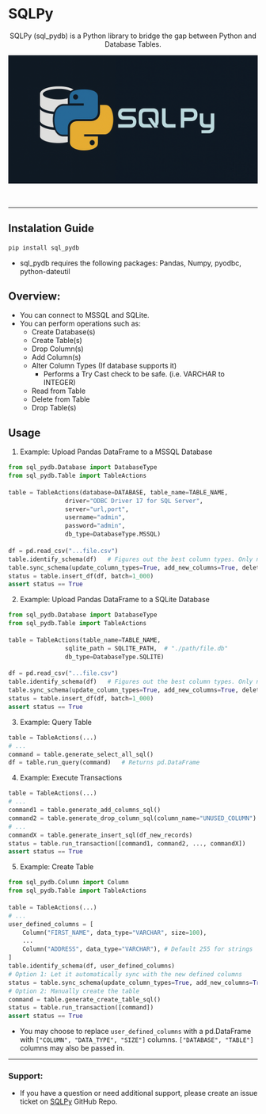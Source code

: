 
# SQLPy



<p align="center">
    SQLPy (sql_pydb) is a Python library to bridge the gap between Python and Database Tables. 
</p>

<p align="center">
  <img src="https://raw.githubusercontent.com/dwarakhnv/SQLPy/refs/heads/main/media/sql_pydb_logo.png" alt="SQLPy"/>
</p>
<br>

---

## Instalation Guide

```python
pip install sql_pydb
```
- sql_pydb requires the following packages: Pandas, Numpy, pyodbc, python-dateutil


## Overview: 

- You can connect to MSSQL and SQLite.
- You can perform operations such as:
    - Create Database(s)
    - Create Table(s)
    - Drop Column(s)
    - Add Column(s)
    - Alter Column Types (If database supports it)
        - Performs a Try Cast check to be safe. (i.e. VARCHAR to INTEGER)
    - Read from Table
    - Delete from Table
    - Drop Table(s)


## Usage

1. Example: Upload Pandas DataFrame to a MSSQL Database
```python
from sql_pydb.Database import DatabaseType 
from sql_pydb.Table import TableActions

table = TableActions(database=DATABASE, table_name=TABLE_NAME, 
                driver="ODBC Driver 17 for SQL Server",
                server="url,port",
                username="admin",
                password="admin",
                db_type=DatabaseType.MSSQL)

df = pd.read_csv("...file.csv")
table.identify_schema(df)   # Figures out the best column types. Only needed 1 time per TableActions instance
table.sync_schema(update_column_types=True, add_new_columns=True, delete_old_columns=False) # Optional
status = table.insert_df(df, batch=1_000)
assert status == True
```


2. Example: Upload Pandas DataFrame to a SQLite Database
```python
from sql_pydb.Database import DatabaseType 
from sql_pydb.Table import TableActions

table = TableActions(table_name=TABLE_NAME, 
                sqlite_path = SQLITE_PATH,  # "./path/file.db"
                db_type=DatabaseType.SQLITE)

df = pd.read_csv("...file.csv")
table.identify_schema(df)   # Figures out the best column types. Only needed 1 time per TableActions instance
table.sync_schema(update_column_types=True, add_new_columns=True, delete_old_columns=False) # Optional
status = table.insert_df(df, batch=1_000)
assert status == True
```


3. Example: Query Table
```python
table = TableActions(...)
# ...
command = table.generate_select_all_sql()
df = table.run_query(command)   # Returns pd.DataFrame
```


4. Example: Execute Transactions
```python
table = TableActions(...)
# ...
command1 = table.generate_add_columns_sql()
command2 = table.generate_drop_column_sql(column_name="UNUSED_COLUMN")
# ...
commandX = table.generate_insert_sql(df_new_records)
status = table.run_transaction([command1, command2, ..., commandX])
assert status == True
```

5. Example: Create Table
```python
from sql_pydb.Column import Column
from sql_pydb.Table import TableActions

table = TableActions(...)
# ...
user_defined_columns = [
    Column("FIRST_NAME", data_type="VARCHAR", size=100),
    ...
    Column("ADDRESS", data_type="VARCHAR"), # Default 255 for strings
]
table.identify_schema(df, user_defined_columns)
# Option 1: Let it automatically sync with the new defined columns
status = table.sync_schema(update_column_types=True, add_new_columns=True, delete_old_columns=False)
# Option 2: Manually create the table
command = table.generate_create_table_sql()
status = table.run_transaction([command])
assert status == True
```
- You may choose to replace `user_defined_columns` with a pd.DataFrame with `["COLUMN", "DATA_TYPE", "SIZE"]` columns. `["DATABASE", "TABLE"]` columns may also be passed in. 



---

### Support:
- If you have a question or need additional support, please create an issue ticket on [SQLPy](https://github.com/dwarakhnv/SQLPy) GitHub Repo. 

